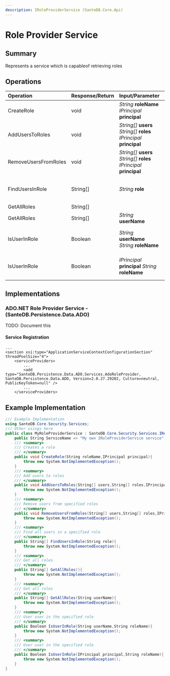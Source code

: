 ```yaml
---
description: IRoleProviderService (SanteDB.Core.Api)
---
```


# Role Provider Service

## Summary

Represents a service which is capableof retrieving roles

## Operations

| Operation | Response/Return | Input/Parameter | Description |
| :--- | :--- | :--- | :--- |
| CreateRole | void | _String_ **roleName** _IPrincipal_ **principal** | Creates a role |
| AddUsersToRoles | void | _String\[\]_ **users** _String\[\]_ **roles** _IPrincipal_ **principal** | Add users to roles |
| RemoveUsersFromRoles | void | _String\[\]_ **users** _String\[\]_ **roles** _IPrincipal_ **principal** | Remove users from specified roles |
| FindUsersInRole | String\[\] | _String_ **role** | Find all users in a specified role |
| GetAllRoles | String\[\] |  | Get all roles |
| GetAllRoles | String\[\] | _String_ **userName** | Get all roles |
| IsUserInRole | Boolean | _String_ **userName** _String_ **roleName** | User user in the specified role |
| IsUserInRole | Boolean | _IPrincipal_ **principal** _String_ **roleName** | User user in the specified role |

## Implementations

### ADO.NET Role Provider Service - \(SanteDB.Persistence.Data.ADO\)

TODO: Document this

#### Service Registration

```markup
...
<section xsi:type="ApplicationServiceContextConfigurationSection" threadPoolSize="4">
    <serviceProviders>
        ...
        <add type="SanteDB.Persistence.Data.ADO.Services.AdoRoleProvider, SanteDB.Persistence.Data.ADO, Version=2.0.27.29202, Culture=neutral, PublicKeyToken=null" />
        ...
    </serviceProviders>
```

## Example Implementation

```csharp
/// Example Implementation
using SanteDB.Core.Security.Services;
/// Other usings here
public class MyRoleProviderService : SanteDB.Core.Security.Services.IRoleProviderService { 
    public String ServiceName => "My own IRoleProviderService service";
    /// <summary>
    /// Creates a role
    /// </summary>
    public void CreateRole(String roleName,IPrincipal principal){
        throw new System.NotImplementedException();
    }
    /// <summary>
    /// Add users to roles
    /// </summary>
    public void AddUsersToRoles(String[] users,String[] roles,IPrincipal principal){
        throw new System.NotImplementedException();
    }
    /// <summary>
    /// Remove users from specified roles
    /// </summary>
    public void RemoveUsersFromRoles(String[] users,String[] roles,IPrincipal principal){
        throw new System.NotImplementedException();
    }
    /// <summary>
    /// Find all users in a specified role
    /// </summary>
    public String[] FindUsersInRole(String role){
        throw new System.NotImplementedException();
    }
    /// <summary>
    /// Get all roles
    /// </summary>
    public String[] GetAllRoles(){
        throw new System.NotImplementedException();
    }
    /// <summary>
    /// Get all roles
    /// </summary>
    public String[] GetAllRoles(String userName){
        throw new System.NotImplementedException();
    }
    /// <summary>
    /// User user in the specified role
    /// </summary>
    public Boolean IsUserInRole(String userName,String roleName){
        throw new System.NotImplementedException();
    }
    /// <summary>
    /// User user in the specified role
    /// </summary>
    public Boolean IsUserInRole(IPrincipal principal,String roleName){
        throw new System.NotImplementedException();
    }
}
```

